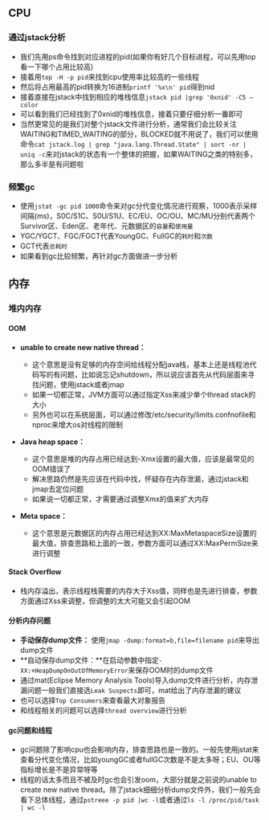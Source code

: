 ## CPU
### 通过jstack分析
- 我们先用ps命令找到对应进程的pid(如果你有好几个目标进程，可以先用top看一下哪个占用比较高)
- 接着用`top -H -p pid`来找到cpu使用率比较高的一些线程
- 然后将占用最高的pid转换为16进制`printf '%x\n' pid`得到nid
- 接着直接在jstack中找到相应的堆栈信息`jstack pid |grep '0xnid' -C5 –color`
- 可以看到我们已经找到了0xnid的堆栈信息，接着只要仔细分析一番即可
- 当然更常见的是我们对整个jstack文件进行分析，通常我们会比较关注WAITING和TIMED_WAITING的部分，BLOCKED就不用说了，我们可以使用命令`cat jstack.log | grep "java.lang.Thread.State" | sort -nr | uniq -c`来对jstack的状态有一个整体的把握，如果WAITING之类的特别多，那么多半是有问题啦

### 频繁gc
- 使用`jstat -gc pid 1000`命令来对gc分代变化情况进行观察，1000表示采样间隔(ms)，S0C/S1C、S0U/S1U、EC/EU、OC/OU、MC/MU分别代表两个Survivor区、Eden区、老年代、元数据区的`容量`和`使用量`
- YGC/YGCT、FGC/FGCT代表YoungGC、FullGC的`耗时`和`次数`
- GCT代表`总耗时`
- 如果看到gc比较频繁，再针对gc方面做进一步分析

## 内存
### 堆内内存
#### OOM
- **unable to create new native thread：** 


    - 这个意思是没有足够的内存空间给线程分配java栈，基本上还是线程池代码写的有问题，比如说忘记shutdown，所以说应该首先从代码层面来寻找问题，使用jstack或者jmap
    - 如果一切都正常，JVM方面可以通过指定Xss来减少单个thread stack的大小
    - 另外也可以在系统层面，可以通过修改/etc/security/limits.confnofile和nproc来增大os对线程的限制

- **Java heap space：**


    - 这个意思是堆的内存占用已经达到-Xmx设置的最大值，应该是最常见的OOM错误了
    - 解决思路仍然是先应该在代码中找，怀疑存在内存泄漏，通过jstack和jmap去定位问题
    - 如果说一切都正常，才需要通过调整Xmx的值来扩大内存

- **Meta space：**


    - 这个意思是元数据区的内存占用已经达到XX:MaxMetaspaceSize设置的最大值，排查思路和上面的一致，参数方面可以通过XX:MaxPermSize来进行调整

#### Stack Overflow
- 栈内存溢出，表示线程栈需要的内存大于Xss值，同样也是先进行排查，参数方面通过Xss来调整，但调整的太大可能又会引起OOM

#### 分析内存问题
- **手动保存dump文件：** 使用`jmap -dump:format=b,file=filename pid`来导出dump文件
- **自动保存dump文件：**在启动参数中指定`-XX:+HeapDumpOnOutOfMemoryError`来保存OOM时的dump文件
- 通过mat(Eclipse Memory Analysis Tools)导入dump文件进行分析，内存泄漏问题一般我们直接选`Leak Suspects`即可，mat给出了内存泄漏的建议
- 也可以选择`Top Consumers`来查看最大对象报告
- 和线程相关的问题可以选择`thread overview`进行分析

#### gc问题和线程
- gc问题除了影响cpu也会影响内存，排查思路也是一致的。一般先使用jstat来查看分代变化情况，比如youngGC或者fullGC次数是不是太多呀；EU、OU等指标增长是不是异常呀等
- 线程的话太多而且不被及时gc也会引发oom，大部分就是之前说的unable to create new native thread。除了jstack细细分析dump文件外，我们一般先会看下总体线程，通过`pstreee -p pid |wc -l`或者通过`ls -l /proc/pid/task | wc -l`



